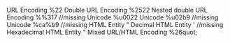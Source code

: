 URL Encoding                    %22
Double URL Encoding             %2522
Nested double URL Encoding      %%317 //missing
Unicode                         %u0022
Unicode                         %u02b9 //missing
Unicode                         %ca%b9 //missing
HTML Entity                     &quot;
Decimal HTML Entity             &#39; //missing
Hexadecimal HTML Entity         &#x22;
Mixed URL/HTML Encoding         %26quot;
